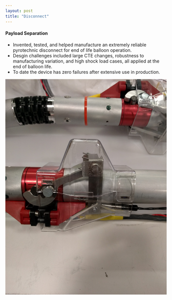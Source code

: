 ```yaml
---
layout: post
title: "Disconnect"
---
```


#### Payload Separation
* Invented, tested, and helped manufacture an extremely reliable pyrotechnic disconnect for end of life balloon operation.
* Desgin challenges included large CTE changes, robustness to manufacturing variation, and high shock load cases, all applied at the end of balloon life.
* To date the device has zero failures after extensive use in production.



![disconnect](/photos/drop.jpg)
